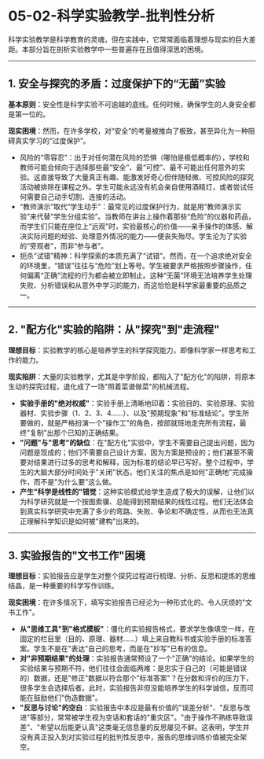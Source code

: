 # 05-02-科学实验教学-批判性分析

科学实验教学是科学教育的灵魂，但在实践中，它常常面临着理想与现实的巨大差距。本部分旨在剖析实验教学中一些普遍存在且值得深思的困境。

---

## 1. 安全与探究的矛盾：过度保护下的“无菌”实验

**基本原则**：安全性是科学实验不可逾越的底线。任何时候，确保学生的人身安全都是第一位的。

**现实困境**：然而，在许多学校，对“安全”的考量被推向了极致，甚至异化为一种阻碍真实学习的“过度保护”。

- 风险的“零容忍”：出于对任何潜在风险的恐惧（哪怕是极低概率的），学校和教师可能会倾向于选择那些最“安全”、最“可控”、最不可能出任何意外的实验。这直接导致了大量真正有趣、能激发好奇心但伴随轻微、可控风险的探究活动被排除在课程之外。学生可能永远没有机会亲自使用酒精灯，或者尝试任何需要自己动手切割、连接的活动。
- “教师演示”取代“学生动手”：最常见的过度保护行为，就是用“教师演示实验”来代替“学生分组实验”。当教师在讲台上操作着那些“危险”的仪器和药品，而学生们只能在座位上“远观”时，实验最核心的价值——亲手操作的体感、解决实际问题的经验、处理意外情况的能力——便丧失殆尽。学生沦为了实验的“旁观者”，而非“参与者”。
- 扼杀“试错”精神：科学探索的本质充满了“试错”。然而，在一个追求绝对安全的环境里，“错误”往往与“危险”划上等号。学生被要求严格按照步骤操作，任何偏离“正确”流程的行为都会被立即制止。这种“无菌”环境无法培养学生处理失败、分析错误和从意外中学习的能力，而这恰恰是科学家最重要的品质之一。

---

## 2. "配方化"实验的陷阱：从"探究"到"走流程"

**理想目标**：实验教学的核心是培养学生的科学探究能力，即像科学家一样思考和工作的能力。

**现实陷阱**：大量的实验教学，尤其是中学阶段，都陷入了"配方化"的陷阱，将原本生动的探究过程，退化成了一场"照着菜谱做菜"的机械流程。

- **实验手册的"绝对权威"**：实验手册上清晰地印着：实验目的、实验原理、实验器材、实验步骤（1、2、3、4……）、以及"预期现象"和"标准结论"。学生所要做的，就是严格扮演一个"操作工"的角色，按部就班地走完所有流程，最终"复制"出那个已知的正确结果。
- **"问题"与"思考"的缺位**：在"配方化"实验中，学生不需要自己提出问题，因为问题是现成的；他们不需要自己设计方案，因为方案是预设的；他们甚至不需要对结果进行过多的思考和解释，因为标准的结论早已写好。整个过程中，学生的大脑大部分时间处于"关闭"状态，他们关注的焦点是如何"正确地"完成操作，而不是"为什么要"这么做。
- **产生"科学是线性的"错觉**：这种实验模式给学生造成了极大的误解，让他们以为科学研究就是一个按图索骥、总能得到预期结果的线性过程。他们无法体会到真实科学研究中充满了多少的弯路、失败、争论和不确定性，从而也无法真正理解科学知识是如何被"建构"出来的。

---

## 3. 实验报告的"文书工作"困境

**理想目标**：实验报告应是学生对整个探究过程进行梳理、分析、反思和提炼的思维结晶，是一种重要的科学写作训练。

**现实困境**：在许多情况下，填写实验报告已经沦为一种形式化的、令人厌烦的"文书工作"。

- **从"思维工具"到"格式模板"**：僵化的实验报告格式，要求学生像填空一样，在固定的栏目里（目的、原理、器材……）填上来自教科书或实验手册的标准答案。学生不是在"表达"自己的思考，而是在"抄写"已有的信息。
- **对"非预期结果"的处理**：实验报告通常预设了一个"正确"的结论。如果学生的实验结果与预期不符，他们往往会面临两难：是忠实于自己的（可能是错误的）数据，还是"修正"数据以符合那个"标准答案"？在分数和评价的压力下，很多学生会选择后者。此时，实验报告非但没能培养学生的科学诚信，反而可能在鼓励他们"伪造数据"。
- **"反思与讨论"的空白**：实验报告中本应是最有价值的"误差分析"、"反思与改进"等部分，常常被学生视为空话和套话的"重灾区"。"由于操作不熟练导致误差"、"希望以后能更认真"这类毫无信息量的反思屡见不鲜。这表明，学生并没有真正投入到对实验过程的批判性反思中，报告的思维训练价值被完全架空。
